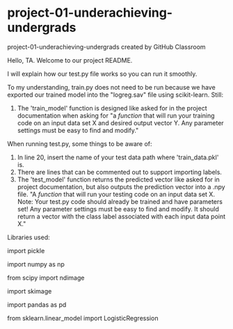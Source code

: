 # project-01-underachieving-undergrads
project-01-underachieving-undergrads created by GitHub Classroom

Hello, TA. Welcome to our project README. 

I will explain how our test.py file works so you can run it smoothly. 

To my understanding, train.py does not need to be run because we have exported our 
trained model into the "logreg.sav" file using scikit-learn. Still:

1. The 'train_model' function is designed like asked for in the project documentation when 
asking for "a *function* that will run your training code on an input data set X and desired output vector Y. 
Any parameter settings must be easy to find and modify."

When running test.py, some things to be aware of:

1. In line 20, insert the name of your test data path where 'train_data.pkl' is. 
2. There are lines that can be commented out to support importing labels. 
3. The 'test_model' function returns the predicted vector like asked for in project
documentation, but also outputs the prediction vector into a .npy file. "A *function* that will run your testing code on
an input data set X. Note: Your test.py code should already be trained and have parameters
set! Any parameter settings must be easy to find and modify. It should return a vector with
the class label associated with each input data point X." 

Libraries used:

import pickle

import numpy as np

from scipy import ndimage

import skimage

import pandas as pd

from sklearn.linear_model import LogisticRegression



